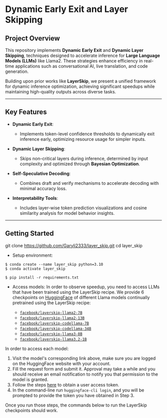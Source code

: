 # Dynamic Early Exit and Layer Skipping

## Project Overview
This repository implements **Dynamic Early Exit** and **Dynamic Layer Skipping**, techniques designed to accelerate inference for **Large Language Models (LLMs)** like Llama2. These strategies enhance efficiency in real-time applications such as conversational AI, live translation, and code generation.

Building upon prior works like **LayerSkip**, we present a unified framework for dynamic inference optimization, achieving significant speedups while maintaining high-quality outputs across diverse tasks.

---

## Key Features

- **Dynamic Early Exit**:
  - Implements token-level confidence thresholds to dynamically exit inference early, optimizing resource usage for simpler inputs.
  
- **Dynamic Layer Skipping**:
  - Skips non-critical layers during inference, determined by input complexity and optimized through **Bayesian Optimization**.

- **Self-Speculative Decoding**:
  - Combines draft and verify mechanisms to accelerate decoding with minimal accuracy loss.

- **Interpretability Tools**:
  - Includes layer-wise token prediction visualizations and cosine similarity analysis for model behavior insights.

---
## Getting Started
   git clone https://github.com/Garyli2333/layer_skip.git
   cd layer_skip
   
- Setup environment:
```console
$ conda create --name layer_skip python=3.10
$ conda activate layer_skip

$ pip install -r requirements.txt
```

- Access models:
In order to observe speedup, you need to access LLMs that have been trained using the LayerSkip recipe. We provide 6 checkpoints on [HuggingFace](https://huggingface.co/collections/facebook/layerskip-666b25c50c8ae90e1965727a) of different Llama models continually pretrained using the LayerSkip recipe:

    - [`facebook/layerskip-llama2-7B`](https://huggingface.co/facebook/layerskip-llama2-7B)
    - [`facebook/layerskip-llama2-13B`](https://huggingface.co/facebook/layerskip-llama2-13B)
    - [`facebook/layerskip-codellama-7B`](https://huggingface.co/facebook/layerskip-codellama-7B)
    - [`facebook/layerskip-codellama-34B`](https://huggingface.co/facebook/layerskip-codellama-34B)
    - [`facebook/layerskip-llama3-8B`](https://huggingface.co/facebook/layerskip-llama3-8B)
    - [`facebook/layerskip-llama3.2-1B`](https://huggingface.co/facebook/layerskip-llama3.2-1B)

In order to access each model:

1. Visit the model's corresponding link above, make sure you are logged on the HuggingFace website with your account.
2. Fill the request form and submit it. Approval may take a while and you should receive an email notification to notify you that permission to the model is granted.
3. Follow the steps [here](https://huggingface.co/docs/hub/en/security-tokens) to obtain a user access token.
4. In the command-line run `huggingface-cli login`, and you will be prompted to provide the token you have obtained in Step 3.

Once you run those steps, the commands below to run the LayerSkip checkpoints should work.

```
